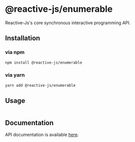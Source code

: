# @reactive-js/enumerable

Reactive-Js's core synchronous interactive programming API.

## Installation

### via npm

```sh
npm install @reactive-js/enumerable
```

### via yarn

```sh
yarn add @reactive-js/enumerable
```

## Usage

```typescript
```

## Documentation

API documentation is available [here](./docs).
